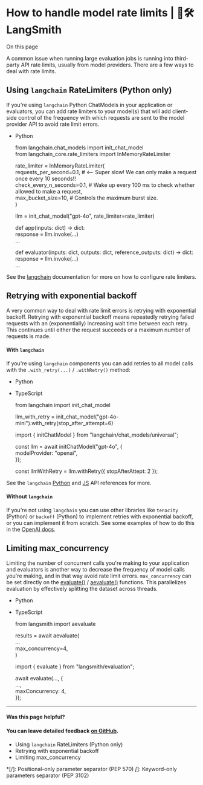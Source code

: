 # How to handle model rate limits | 🦜️🛠️ LangSmith

On this page

A common issue when running large evaluation jobs is running into third-party API rate limits, usually from model providers. There are a few ways to deal with rate limits.

## Using `langchain` RateLimiters (Python only)​

If you're using `langchain` Python ChatModels in your application or evaluators, you can add rate limiters to your model(s) that will add client-side control of the frequency with which requests are sent to the model provider API to avoid rate limit errors.

  * Python

    
    
    from langchain.chat_models import init_chat_model  
    from langchain_core.rate_limiters import InMemoryRateLimiter  
      
    rate_limiter = InMemoryRateLimiter(  
        requests_per_second=0.1,  # <-- Super slow! We can only make a request once every 10 seconds!!  
        check_every_n_seconds=0.1,  # Wake up every 100 ms to check whether allowed to make a request,  
        max_bucket_size=10,  # Controls the maximum burst size.  
    )  
      
    llm = init_chat_model("gpt-4o", rate_limiter=rate_limiter)  
      
    def app(inputs: dict) -> dict:  
        response = llm.invoke(...)  
        ...  
      
    def evaluator(inputs: dict, outputs: dict, reference_outputs: dict) -> dict:  
        response = llm.invoke(...)  
        ...  
    

See the [langchain](https://python.langchain.com/docs/how_to/chat_model_rate_limiting/) documentation for more on how to configure rate limiters.

## Retrying with exponential backoff​

A very common way to deal with rate limit errors is retrying with exponential backoff. Retrying with exponential backoff means repeatedly retrying failed requests with an (exponentially) increasing wait time between each retry. This continues until either the request succeeds or a maximum number of requests is made.

#### With `langchain`​

If you're using `langchain` components you can add retries to all model calls with the `.with_retry(...)` / `.withRetry()` method:

  * Python
  * TypeScript

    
    
    from langchain import init_chat_model  
      
    llm_with_retry = init_chat_model("gpt-4o-mini").with_retry(stop_after_attempt=6)  
    
    
    
    import { initChatModel } from "langchain/chat_models/universal";  
      
    const llm = await initChatModel("gpt-4o", {  
        modelProvider: "openai",  
    });  
      
    const llmWithRetry = llm.withRetry({ stopAfterAttept: 2 });  
    

See the `langchain` [Python](https://python.langchain.com/api_reference/core/language_models/langchain_core.language_models.chat_models.BaseChatModel.html#langchain_core.language_models.chat_models.BaseChatModel.with_retry) and [JS](https://v03.api.js.langchain.com/classes/_langchain_core.language_models_chat_models.BaseChatModel.html#withRetry) API references for more.

#### Without `langchain`​

If you're not using `langchain` you can use other libraries like `tenacity` (Python) or `backoff` (Python) to implement retries with exponential backoff, or you can implement it from scratch. See some examples of how to do this in the [OpenAI docs](https://platform.openai.com/docs/guides/rate-limits#retrying-with-exponential-backoff).

## Limiting max_concurrency​

Limiting the number of concurrent calls you're making to your application and evaluators is another way to decrease the frequency of model calls you're making, and in that way avoid rate limit errors. `max_concurrency` can be set directly on the [evaluate()](https://docs.smith.langchain.com/reference/python/evaluation/langsmith.evaluation._runner.evaluate) / [aevaluate()](https://docs.smith.langchain.com/reference/python/evaluation/langsmith.evaluation._arunner.aevaluate) functions. This parallelizes evaluation by effectively splitting the dataset across threads.

  * Python
  * TypeScript

    
    
    from langsmith import aevaluate  
        
    results = await aevaluate(  
        ...  
        max_concurrency=4,  
    )  
    
    
    
    import { evaluate } from "langsmith/evaluation";  
      
    await evaluate(..., {  
      ...,  
      maxConcurrency: 4,  
    });  
    

* * *

#### Was this page helpful?

  

#### You can leave detailed feedback [on GitHub](https://github.com/langchain-ai/langsmith-docs/issues/new?title=DOC%3A+%3CPlease+write+a+comprehensive+title+after+the+%27DOC%3A+%27+prefix%3E).

  * Using `langchain` RateLimiters (Python only)
  * Retrying with exponential backoff
  * Limiting max_concurrency

  *[/]: Positional-only parameter separator (PEP 570)
  *[*]: Keyword-only parameters separator (PEP 3102)